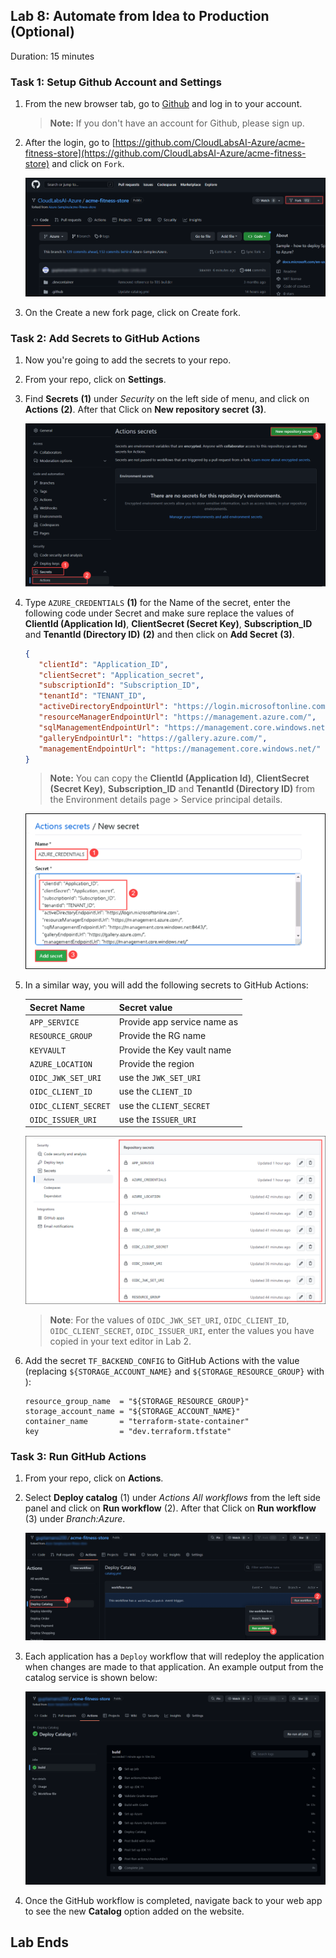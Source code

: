 ## Lab 8: Automate from Idea to Production (Optional)

Duration: 15 minutes

### Task 1: Setup Github Account and Settings

1. From the new browser tab, go to [Github](https://github.com/) and log in to your account.
    > **Note:** If you don't have an account for Github, please sign up.

1. After the login, go to [https://github.com/CloudLabsAI-Azure/acme-fitness-store](https://github.com/CloudLabsAI-Azure/acme-fitness-store) and click on `Fork`.

   ![](Images/L8-t1-s2.png)
   
1. On the Create a new fork page, click on Create fork.   

### Task 2: Add Secrets to GitHub Actions

1. Now you're going to add the secrets to your repo.

1. From your repo, click on **Settings**.

1. Find **Secrets** **(1)** under _Security_ on the left side of menu, and click on **Actions** **(2)**. After that Click on **New repository secret** **(3)**.
  
   ![](Images/L8-t2-s3.png)
   
1. Type `AZURE_CREDENTIALS` **(1)** for the Name of the secret, enter the following code under Secret and make sure replace the values of **ClientId (Application Id)**, **ClientSecret (Secret Key)**, **Subscription_ID** and **TenantId (Directory ID)** **(2)** and then click on **Add Secret** **(3)**.   

     ```json
    {
        "clientId": "Application_ID",
        "clientSecret": "Application_secret",
        "subscriptionId": "Subscription_ID",
        "tenantId": "TENANT_ID",
        "activeDirectoryEndpointUrl": "https://login.microsoftonline.com",
        "resourceManagerEndpointUrl": "https://management.azure.com/",
        "sqlManagementEndpointUrl": "https://management.core.windows.net:8443/",
        "galleryEndpointUrl": "https://gallery.azure.com/",
        "managementEndpointUrl": "https://management.core.windows.net/"
    }
    ```
     
     >**Note:** You can copy the **ClientId (Application Id)**, **ClientSecret (Secret Key)**, **Subscription_ID** and **TenantId (Directory ID)** from the Environment details page > Service principal details.

   ![](Images/Ex8-T2-S4.png)

1. In a similar way, you will add the following secrets to GitHub Actions:

   | Secret Name | Secret value|
   |:----------|:--------|
   |`APP_SERVICE`| Provide app service name as **<inject key="Spring App Name" />**|
   | `RESOURCE_GROUP`| Provide the RG name **<inject key="Resource Group Name" />**|
   | `KEYVAULT`| Provide the Key vault name **<inject key="KeyVault Name" />**|
   | `AZURE_LOCATION` | Provide the region **<inject key="Region" />**|
   | `OIDC_JWK_SET_URI` | use the `JWK_SET_URI` |
   | `OIDC_CLIENT_ID` | use the `CLIENT_ID` |
   | `OIDC_CLIENT_SECRET` | use the `CLIENT_SECRET`|
   | `OIDC_ISSUER_URI` | use the `ISSUER_URI`|

    ![](Images/secrets-count.png)
 
    > **Note**: For the values of `OIDC_JWK_SET_URI`, `OIDC_CLIENT_ID`, `OIDC_CLIENT_SECRET`, `OIDC_ISSUER_URI`, enter the values you have copied in your text editor in Lab 2.


1. Add the secret `TF_BACKEND_CONFIG` to GitHub Actions with the value (replacing `${STORAGE_ACCOUNT_NAME}` and `${STORAGE_RESOURCE_GROUP}` with **<inject key="Resource Group Name" />**):

   ```text
   resource_group_name  = "${STORAGE_RESOURCE_GROUP}"
   storage_account_name = "${STORAGE_ACCOUNT_NAME}"
   container_name       = "terraform-state-container"
   key                  = "dev.terraform.tfstate"
   ```

### Task 3: Run GitHub Actions

1. From your repo, click on **Actions**.

1. Select **Deploy catalog** (1) under __Actions_ All workflows_ from the left side panel and click on **Run workflow** (2). After that Click on **Run workflow** (3) under _Branch:Azure_.

   ![](Images/L8-t3-s2.png)

1. Each application has a `Deploy` workflow that will redeploy the application when changes are made to that application. An example output from the catalog service is shown below:

   ![Output from the Deploy Catalog workflow](Images/final-result.png)

1. Once the GitHub workflow is completed, navigate back to your web app to see the new **Catalog** option added on the website.


## Lab Ends
